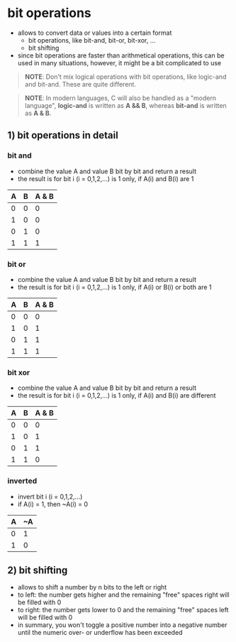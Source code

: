 #   bit operations
-   allows to convert data or values into a certain format
    -   bit operations, like bit-and, bit-or, bit-xor, ...
    -   bit shifting
-   since bit operations are faster than arithmetical operations, this can be used in many situations, however, it might be a bit complicated to use

>   **NOTE**:   Don't mix logical operations with bit operations, like logic-and and bit-and. These are quite different.

>   **NOTE**:   In modern languages, C will also be handled as a "modern language", **logic-and** is written as **A && B**, whereas **bit-and** is written as **A & B**. 

##  1)  bit operations in detail
### bit and
-   combine the value A and value B bit by bit and return a result
-   the result is for bit i (i = 0,1,2,...) is 1 only, if A(i) and B(i) are 1

| A | B | A & B |
| - | - | - |
| 0 | 0 | 0 |
| 1 | 0 | 0 |
| 0 | 1 | 0 |
| 1 | 1 | 1 |

### bit or
-   combine the value A and value B bit by bit and return a result
-   the result is for bit i (i = 0,1,2,...) is 1 only, if A(i) or B(i) or both are 1

| A | B | A & B |
| - | - | - |
| 0 | 0 | 0 |
| 1 | 0 | 1 |
| 0 | 1 | 1 |
| 1 | 1 | 1 |

### bit xor
-   combine the value A and value B bit by bit and return a result
-   the result is for bit i (i = 0,1,2,...) is 1 only, if A(i) and B(i) are different

| A | B | A & B |
| - | - | - |
| 0 | 0 | 0 |
| 1 | 0 | 1 |
| 0 | 1 | 1 |
| 1 | 1 | 0 |

### inverted
-   invert bit i (i = 0,1,2,...)
-   if A(i) = 1, then ~A(i) = 0

| A | ~A 
| - | - |
| 0 | 1 |
| 1 | 0 |

##  2)  bit shifting
-   allows to shift a number by n bits to the left or right
-   to left: the number gets higher and the remaining "free" spaces right will be filled with 0
-   to right: the number gets lower to 0 and the remaining "free" spaces left will be filled with 0
-   in summary, you won't toggle a positive number into a negative number until the numeric over- or underflow has been exceeded